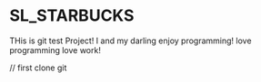 # SL_STARBUCKS
 THis is git test Project! I and my darling enjoy programming! love programming love work!

// first clone git
